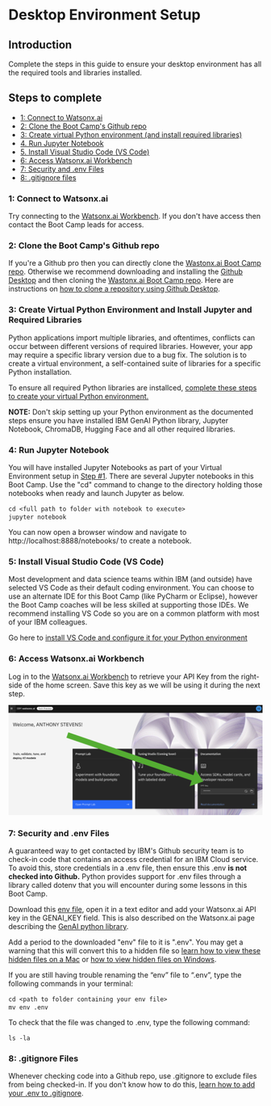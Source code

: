 # Desktop Environment Setup

## Introduction
Complete the steps in this guide to ensure your desktop environment has all the required tools and libraries installed.

## Steps to complete
- [1: Connect to Watsonx.ai](#connect-to-watsonxai)
- [2: Clone the Boot Camp's Github repo](#clone-watsonxai-repo)
- [3: Create virtual Python environment (and install required libraries)](#virtual-environment)
- [4. Run Jupyter Notebook](#jupyter-notebook)
- [5. Install Visual Studio Code (VS Code)](#vs-code)
- [6: Access Watsonx.ai Workbench](#access-watsonxai-workbench)
- [7: Security and .env Files](#environment-files)
- [8: .gitignore files](#gitignore)

### 1: Connect to Watsonx.ai <a id="connect-to-watsonxai"></a>
Try connecting to the [Watsonx.ai Workbench](https://workbench.res.ibm.com/).  If you don't have access then contact the Boot Camp leads for access.

### 2: Clone the Boot Camp's Github repo <a id="clone-watsonxai-repo"></a>
If you're a Github pro then you can directly clone the [Wastonx.ai Boot Camp repo](https://github.ibm.com/skol-assets/bootcamp-watsonx-ai).  Otherwise we recommend downloading and installing the [Github Desktop](https://desktop.github.com/) and then cloning the [Wastonx.ai Boot Camp repo](https://github.ibm.com/skol-assets/bootcamp-watsonx-ai). Here are instructions on [how to clone a repository using Github Desktop](https://docs.github.com/en/desktop/contributing-and-collaborating-using-github-desktop/adding-and-cloning-repositories/cloning-a-repository-from-github-to-github-desktop).

### 3: Create Virtual Python Environment and Install Jupyter and Required Libraries <a id="virtual-environment"></a>
Python applications import multiple libraries, and oftentimes, conflicts can occur between different versions of required libraries.  However, your app may require a specific library version due to a bug fix.  The solution is to create a virtual environment, a self-contained suite of libraries for a specific Python installation.

To ensure all required Python libraries are installced, [complete these steps to create your virtual Python environment.](create-virtual-python-environment.md)

**NOTE:** Don't skip setting up your Python environment as the documented steps ensure you have installed IBM GenAI Python library, Jupyter Notebook, ChromaDB, Hugging Face and all other required libraries.

### 4: Run Jupyter Notebook <a id="jupyter-notebook"></a>
You will have installed Jupyter Notebooks as part of your Virtual Environment setup in [Step #1](create-virtual-python-environment.md). There are several Jupyter notebooks in this Boot Camp.  Use the "cd" command to change to the directory holding those notebooks when ready and launch Jupyter as below.
```
cd <full path to folder with notebook to execute>
jupyter notebook
```
You can now open a browser window and navigate to http://localhost:8888/notebooks/ to create a notebook.

### 5: Install Visual Studio Code (VS Code) <a id="vs-code"></a>
Most development and data science teams within IBM (and outside) have selected VS Code as their default coding environment.  You can choose to use an alternate IDE for this Boot Camp (like PyCharm or Eclipse), however the Boot Camp coaches will be less skilled at supporting those IDEs.  We recommend installing VS Code so you are on a common platform with most of your IBM colleagues.

Go here to [install VS Code and configure it for your Python environment](vs-code.md)

### 6: Access Watsonx.ai Workbench <a id="access-watsonxai-workbench"></a>
Log in to the [Watsonx.ai Workbench](https://workbench.res.ibm.com/) to retrieve your API Key from the right-side of the home screen.  Save this key as we will be using it during the next step.  

<p align="center">
  <img src="./images/watsonxai-api-key.png" width="600"/>
</p>

### 7: Security and .env Files<a id="environment-files"></a>
A guaranteed way to get contacted by IBM's Github security team is to check-in code that contains an access credential for an IBM Cloud service.  To avoid this, store credentials in a .env file, then ensure this .env **is not checked into Github.**  Python provides support for .env files through a library called dotenv that you will encounter during some lessons in this Boot Camp.

Download this [env file](./env), open it in a text editor and add your Watsonx.ai API key in the GENAI_KEY field. This is also described on the Watsonx.ai page describing the [GenAI python library](https://workbench.res.ibm.com/docs/ibm-generative-ai).

Add a period to the downloaded "env" file to it is ".env".  You may get a warning that this will convert this to a hidden file so [learn how to view these hidden files on a Mac](https://www.macworld.com/article/671158/how-to-show-hidden-files-on-a-mac.html) or [how to view hidden files on Windows](https://support.microsoft.com/en-us/windows/view-hidden-files-and-folders-in-windows-97fbc472-c603-9d90-91d0-1166d1d9f4b5).

If you are still having trouble renaming the “env” file to “.env”, type the following commands in your terminal:
```
cd <path to folder containing your env file>
mv env .env
```
To check that the file was changed to .env, type the following command: 
```
ls -la 
```

### 8: .gitignore Files <a id="gitignore"></a>
Whenever checking code into a Github repo, use .gitignore to exclude files from being checked-in.  If you don't know how to do this, [learn how to add your .env to .gitignore](https://salferrarello.com/add-env-to-gitignore/).
